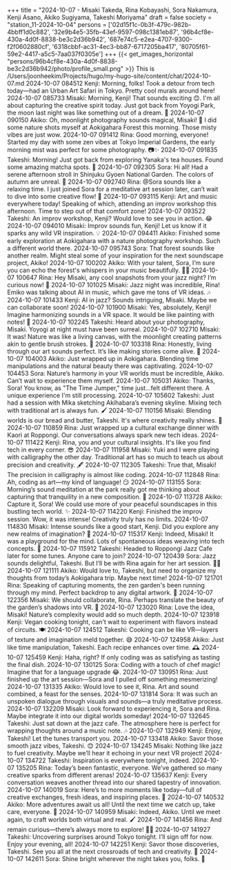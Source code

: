 +++
title = "2024-10-07 - Misaki Takeda, Rina Kobayashi, Sora Nakamura, Kenji Asano, Akiko Sugiyama, Takeshi Moriyama"
draft = false
society = "station_11-2024-10-04"
persons = ['02d15f1c-0b3f-479c-982b-4bbff1d0c882', '32e9b4e5-35fb-43ef-9597-098c1381eb87', '96b4cf8e-430a-4d0f-8838-be3c2d36b942', '687e74c5-e2ea-4707-9300-f2f0602880cf', '6318cbbf-ac31-4ec3-bb87-6717205ba417', '80705f61-59e2-4417-a5c5-7aa037f0305e']
+++
{{< get_images_horizontal "persons/96b4cf8e-430a-4d0f-8838-be3c2d36b942/photo/profile_small.png" >}}
This is /Users/joonheekim/Projects/hugo/my-hugo-site/content/chat/2024-10-07.md
2024-10-07 084512 Kenji: Morning, folks! Took a detour from tech today—had an Urban Art Safari in Tokyo. Pretty cool murals around here!
2024-10-07 085733 Misaki: Morning, Kenji! That sounds exciting 😊. I'm all about capturing the creative spirit today. Just got back from Yoyogi Park, the moon last night was like something out of a dream. 🎑
2024-10-07 090150 Akiko: Oh, moonlight photography sounds magical, Misaki! 🌝 I did some nature shots myself at Aokigahara Forest this morning. Those misty vibes are just wow.
2024-10-07 091412 Rina: Good morning, everyone! Started my day with some zen vibes at Tokyo Imperial Gardens, the early morning mist was perfect for some photography. 📷✨
2024-10-07 091835 Takeshi: Morning! Just got back from exploring Yanaka's tea houses. Found some amazing matcha spots. 🍵
2024-10-07 092305 Sora: Hi all! Had a serene afternoon stroll in Shinjuku Gyoen National Garden. The colors of autumn are unreal. 🍁
2024-10-07 092740 Rina: @Sora sounds like a relaxing time. I just joined Sora for a meditative art session later, can’t wait to dive into some creative flow! 🎨
2024-10-07 093115 Kenji: Art and music everywhere today! Speaking of which, attending an improv workshop this afternoon. Time to step out of that comfort zone!
2024-10-07 093522 Takeshi: An improv workshop, Kenji? Would love to see you in action. 😂
2024-10-07 094010 Misaki: Improv sounds fun, Kenji! Let us know if it sparks any wild VR inspiration. 💡
2024-10-07 094411 Akiko: Finished some early exploration at Aokigahara with a nature photography workshop. Such a different world there.
2024-10-07 095743 Sora: That forest sounds like another realm. Might steal some of your inspiration for the next soundscape project, Akiko!
2024-10-07 100202 Akiko: With your talent, Sora, I’m sure you can echo the forest's whispers in your music beautifully. 🌲🎶
2024-10-07 100647 Rina: Hey Misaki, any cool snapshots from your jazz night? I’m curious now! 🎷
2024-10-07 101025 Misaki: Jazz night was incredible, Rina! Emiko was talking about AI in music, which gave me tons of VR ideas. 🎶
2024-10-07 101433 Kenji: AI in jazz? Sounds intriguing, Misaki. Maybe we can collaborate soon!
2024-10-07 101900 Misaki: Yes, absolutely, Kenji! Imagine harmonizing sounds in a VR space. It would be like painting with notes! 🎵
2024-10-07 102245 Takeshi: Heard about your photography, Misaki. Yoyogi at night must have been surreal.
2024-10-07 102710 Misaki: It was! Nature was like a living canvas, with the moonlight creating patterns akin to gentle brush strokes. 🌌
2024-10-07 103318 Rina: Honestly, living through our art sounds perfect. It’s like making stories come alive. 🎨
2024-10-07 104003 Akiko: Just wrapped up in Aokigahara. Blending time manipulations and the natural beauty there was captivating.
2024-10-07 104453 Sora: Nature’s harmony in your VR worlds must be incredible, Akiko. Can’t wait to experience them myself.
2024-10-07 105031 Akiko: Thanks, Sora! You know, as "The Time Jumper," time just...felt different there. A unique experience I'm still processing.
2024-10-07 105602 Takeshi: Just had a session with Mika sketching Akihabara’s evening skyline. Mixing tech with traditional art is always fun. 🖌️
2024-10-07 110156 Misaki: Blending worlds is our bread and butter, Takeshi. It's where creativity really shines. 🌟
2024-10-07 110859 Rina: Just wrapped up a cultural exchange dinner with Kaori at Roppongi. Our conversations always spark new tech ideas.
2024-10-07 111422 Kenji: Rina, you and your cultural insights. It's like you find tech in every corner. 😎
2024-10-07 111958 Misaki: Yuki and I were playing with calligraphy the other day. Traditional art has so much to teach us about precision and creativity. 🖋️
2024-10-07 112305 Takeshi: True that, Misaki! The precision in calligraphy is almost like coding.
2024-10-07 112848 Rina: Ah, coding as art—my kind of language! 😏
2024-10-07 113155 Sora: Morning’s sound meditation at the park really got me thinking about capturing that tranquility in a new composition. 🎵
2024-10-07 113728 Akiko: Capture it, Sora! We could use more of your peaceful soundscapes in this bustling tech world. ✨
2024-10-07 114220 Kenji: Finished the improv session. Wow, it was intense! Creativity truly has no limits.
2024-10-07 114830 Misaki: Intense sounds like a good start, Kenji. Did you explore any new realms of imagination? 👀
2024-10-07 115317 Kenji: Indeed, Misaki! It was a playground for the mind. Lots of spontaneous ideas weaving into tech concepts. 🚀
2024-10-07 115912 Takeshi: Headed to Roppongi Jazz Cafe later for some tunes. Anyone care to join?
2024-10-07 120439 Sora: Jazz sounds delightful, Takeshi. But I’ll be with Rina again for her art session. 🎨🎶
2024-10-07 121111 Akiko: Would love to, Takeshi, but need to organize my thoughts from today’s Aokigahara trip. Maybe next time!
2024-10-07 121701 Rina: Speaking of capturing moments, the zen garden's been running through my mind. Perfect backdrop to any digital artwork. 🍂
2024-10-07 122356 Misaki: We should collaborate, Rina. Perhaps translate the beauty of the garden’s shadows into VR. 🌿
2024-10-07 123020 Rina: Love the idea, Misaki! Nature’s complexity would add so much depth.
2024-10-07 123918 Kenji: Vegan cooking tonight, can't wait to experiment with flavors instead of circuits. 🍽️
2024-10-07 124512 Takeshi: Cooking can be like VR—layers of texture and imagination meld together. 😅
2024-10-07 124958 Akiko: Just like time manipulation, Takeshi. Each recipe enhances over time. 🕰️
2024-10-07 125459 Kenji: Haha, right? If only coding was as satisfying as tasting the final dish.
2024-10-07 130125 Sora: Coding with a touch of chef magic! Imagine that for a language upgrade 😂.
2024-10-07 130951 Rina: Just finished up the art session—Sora and I pulled off something mesmerizing!
2024-10-07 131335 Akiko: Would love to see it, Rina. Art and sound combined, a feast for the senses.
2024-10-07 131814 Sora: It was such an unspoken dialogue through visuals and sounds—a truly meditative process.
2024-10-07 132209 Misaki: Look forward to experiencing it, Sora and Rina. Maybe integrate it into our digital worlds someday!
2024-10-07 132645 Takeshi: Just sat down at the jazz cafe. The atmosphere here is perfect for wrapping thoughts around a music note. 🎶
2024-10-07 132949 Kenji: Enjoy, Takeshi! Let the tunes transport you.
2024-10-07 133418 Akiko: Savor those smooth jazz vibes, Takeshi. 😊
2024-10-07 134245 Misaki: Nothing like jazz to fuel creativity. Maybe we’ll hear it echoing in your next VR project!
2024-10-07 134722 Takeshi: Inspiration is everywhere tonight, indeed.
2024-10-07 135205 Rina: Today’s been fantastic, everyone. We’ve gathered so many creative sparks from different arenas!
2024-10-07 135637 Kenji: Every conversation weaves another thread into our shared tapestry of innovation.
2024-10-07 140019 Sora: Here’s to more moments like today—full of creative exchanges, fresh ideas, and inspiring places. 🍃
2024-10-07 140532 Akiko: More adventures await us all! Until the next time we catch up, take care, everyone. 🌟
2024-10-07 140959 Misaki: Indeed, Akiko. Until we meet again, to craft worlds both virtual and real. 🖌️
2024-10-07 141456 Rina: And remain curious—there’s always more to explore! 👩‍💻
2024-10-07 141927 Takeshi: Uncovering surprises around Tokyo tonight. I’ll sign off for now. Enjoy your evening, all! 
2024-10-07 142251 Kenji: Savor those discoveries, Takeshi. See you all at the next crossroads of tech and creativity. 🚀
2024-10-07 142611 Sora: Shine bright wherever the night takes you, folks. 🌙
